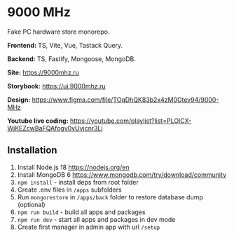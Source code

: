 # 9000 MHz

Fake PC hardware store monorepo.

**Frontend:** TS, Vite, Vue, Tastack Query.

**Backend:** TS, Fastify, Mongoose, MongoDB.

**Site:** https://9000mhz.ru

**Storybook:** https://ui.9000mhz.ru

**Design:** https://www.figma.com/file/TOqDhQK83b2x4zM0Gtev94/9000-MHz

**Youtube live coding:** https://youtube.com/playlist?list=PLOICX-WjKEZcwBaFQAfogv0vUvjcnr3Lj

## Installation

1. Install Node.js 18 https://nodejs.org/en
2. Install MongoDB 6 https://www.mongodb.com/try/download/community
3. `npm install` - install deps from root folder
4. Create .env files in `/apps` subfolders
5. Run `mongorestore` in `/apps/back` folder to restore database dump (optional)
6. `npm run build` - build all apps and packages
7. `npm run dev` - start all apps and packages in dev mode
8. Create first manager in admin app with url `/setup`

